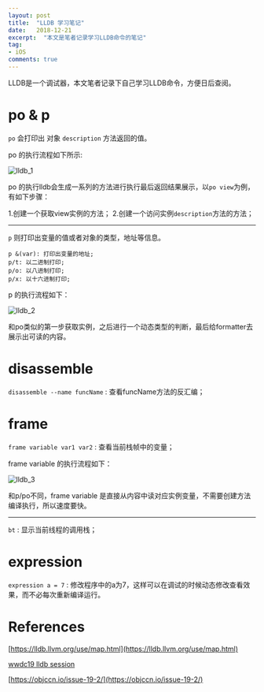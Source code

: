 ```yaml
---
layout: post
title:  "LLDB 学习笔记"
date:   2018-12-21
excerpt:  "本文是笔者记录学习LLDB命令的笔记"
tag:
- iOS
comments: true
---
```


LLDB是一个调试器，本文笔者记录下自己学习LLDB命令，方便日后查阅。

# po & p

`po` 会打印出 对象 `description` 方法返回的值。 

po 的执行流程如下所示:

![lldb_1]({{site.url}}/assets/images/blog/lldb_1.png)

po 的执行lldb会生成一系列的方法进行执行最后返回结果展示，以`po view`为例，有如下步骤：

1.创建一个获取view实例的方法；
2.创建一个访问实例`description`方法的方法；

---

`p` 则打印出变量的值或者对象的类型，地址等信息。

```
p &(var): 打印出变量的地址;
p/t: 以二进制打印;
p/o: 以八进制打印;
p/x: 以十六进制打印;
```

p 的执行流程如下：

![lldb_2]({{site.url}}/assets/images/blog/lldb_2.png)

和po类似的第一步获取实例，之后进行一个动态类型的判断，最后给formatter去展示出可读的内容。

# disassemble

`disassemble --name funcName` : 查看funcName方法的反汇编；

# frame

`frame variable var1 var2` : 查看当前栈帧中的变量；

frame variable 的执行流程如下：

![lldb_3]({{site.url}}/assets/images/blog/lldb_3.png)

和p/po不同，frame variable 是直接从内容中读对应实例变量，不需要创建方法编译执行，所以速度要快。

---

`bt` : 显示当前线程的调用栈；

# expression

`expression a = 7` : 修改程序中的a为7，这样可以在调试的时候动态修改查看效果，而不必每次重新编译运行。

# References

[https://lldb.llvm.org/use/map.html](https://lldb.llvm.org/use/map.html)

[wwdc19 lldb session](https://developer.apple.com/videos/play/wwdc2019/429/)

[https://objccn.io/issue-19-2/](https://objccn.io/issue-19-2/)
